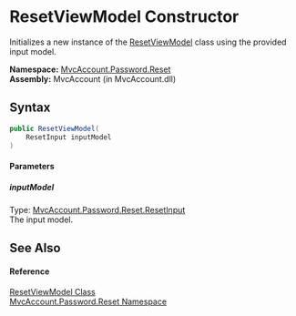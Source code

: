 ResetViewModel Constructor
==========================
Initializes a new instance of the [ResetViewModel][1] class using the provided input model.

**Namespace:** [MvcAccount.Password.Reset][2]  
**Assembly:** MvcAccount (in MvcAccount.dll)

Syntax
------

```csharp
public ResetViewModel(
	ResetInput inputModel
)
```

#### Parameters

##### *inputModel*
Type: [MvcAccount.Password.Reset.ResetInput][3]  
The input model.


See Also
--------

#### Reference
[ResetViewModel Class][1]  
[MvcAccount.Password.Reset Namespace][2]  

[1]: README.md
[2]: ../README.md
[3]: ../ResetInput/README.md